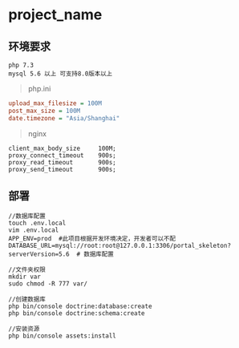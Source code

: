 # project_name

## 环境要求
    php 7.3
    mysql 5.6 以上 可支持8.0版本以上
    
> php.ini   

```ini
upload_max_filesize = 100M
post_max_size = 100M
date.timezone = "Asia/Shanghai"
```

> nginx

```apacheconfig
client_max_body_size     100M;
proxy_connect_timeout    900s;
proxy_read_timeout       900s;
proxy_send_timeout       900s;
```

## 部署

```shell script
//数据库配置
touch .env.local
vim .env.local
APP_ENV=prod  #此项目根据开发环境决定，开发者可以不配
DATABASE_URL=mysql://root:root@127.0.0.1:3306/portal_skeleton?serverVersion=5.6  # 数据库配置

//文件夹权限
mkdir var
sudo chmod -R 777 var/

//创建数据库
php bin/console doctrine:database:create
php bin/console doctrine:schema:create

//安装资源
php bin/console assets:install  
```

